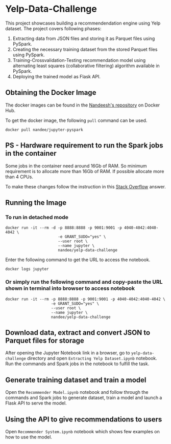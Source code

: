 # Yelp-Data-Challenge

This project showcases building a recommendendation engine using Yelp dataset.
The project covers following phases:
1. Extracting data from JSON files and storing it as Parquet files using PySpark.
2. Creating the necessary training dataset from the stored Parquet files using PySpark.
3. Training-Crossvalidation-Testing recommendation model using alternating least squares (collaborative filtering) algorithm available in PySpark.
4. Deploying the trained model as Flask API.

## Obtaining the Docker Image

The docker images can be found in the [Nandeesh's repository](https://hub.docker.com/r/nandee/yelp-data-challenge) on Docker Hub.

To get the docker image, the following `pull` command can be used.

    docker pull nandee/jupyter-pyspark

## PS - Hardware requirement to run the Spark jobs in the container
Some jobs in the container need around 16Gb of RAM. So minimum requirement is to allocate more than 16Gb of RAM.
If possible allocate more than 4 CPUs.

To make these changes follow the instruction in this [Stack Overflow](https://stackoverflow.com/a/44533437/3323084) answer.

## Running the Image

### To run in detached mode

	docker run -it --rm -d -p 8888:8888 -p 9001:9001 -p 4040-4042:4040-4042 \
	                       -e GRANT_SUDO="yes" \
	                       --user root \
	                       --name jupyter \
	                       nandee/yelp-data-challenge

Enter the following command to get the URL to access the notebook.

	docker logs jupyter


### Or simply run the following command and copy-paste the URL shown in terminal into browser to access notebook

	docker run -it --rm -p 8888:8888 -p 9001:9001 -p 4040-4042:4040-4042 \
	                    -e GRANT_SUDO="yes" \
	                    --user root \
	                    --name jupyter \
	                    nandee/yelp-data-challenge

## Download data, extract and convert JSON to Parquet files for storage

After opening the Jupyter Notebook link in a browser, go to `yelp-data-challenge` directory and open `Extracting Yelp Dataset.ipynb` notebook.
Run the commands and Spark jobs in the notebook to fulfill the task.

## Generate training dataset and train a model

Open the `Recommender Model.ipynb` notebook and follow through the commands and Spark jobs to generate dataset, train a model and launch a Flask API to serve the model.

## Using the API to give recommendations to users

Open `Recommender System.ipynb` notebook which shows few examples on how to use the model.
